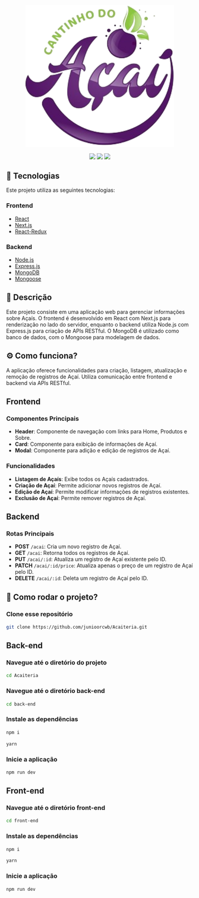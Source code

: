 <p align='center'><img width='400' src="./.github/logo.png"/></p>

<p align='center'>

<img src="https://img.shields.io/github/repo-size/junioorcwb/Acaiteria?color=6a0572">
<img src="https://img.shields.io/github/languages/count/junioorcwb/Acaiteria?color=6a0572">
<img src="https://img.shields.io/github/last-commit/junioorcwb/Acaiteria?color=6a0572">  
</p>

## 🚀 Tecnologias

Este projeto utiliza as seguintes tecnologias:

### Frontend

- [React](https://reactjs.org/)
- [Next.js](https://nextjs.org/)
- [React-Redux](https://react-redux.js.org/)

### Backend

- [Node.js](https://nodejs.org/)
- [Express.js](https://expressjs.com/)
- [MongoDB](https://www.mongodb.com/)
- [Mongoose](https://mongoosejs.com/)

## 📜 Descrição

Este projeto consiste em uma aplicação web para gerenciar informações sobre Açaís. O frontend é desenvolvido em React com Next.js para renderização no lado do servidor, enquanto o backend utiliza Node.js com Express.js para criação de APIs RESTful. O MongoDB é utilizado como banco de dados, com o Mongoose para modelagem de dados.

## ⚙️ Como funciona?

A aplicação oferece funcionalidades para criação, listagem, atualização e remoção de registros de Açaí. Utiliza comunicação entre frontend e backend via APIs RESTful.

## Frontend

### Componentes Principais

- **Header**: Componente de navegação com links para Home, Produtos e Sobre.
- **Card**: Componente para exibição de informações de Açaí.
- **Modal**: Componente para adição e edição de registros de Açaí.

### Funcionalidades

- **Listagem de Açaís**: Exibe todos os Açaís cadastrados.
- **Criação de Açaí**: Permite adicionar novos registros de Açaí.
- **Edição de Açaí**: Permite modificar informações de registros existentes.
- **Exclusão de Açaí**: Permite remover registros de Açaí.

## Backend

### Rotas Principais

- **POST** `/acai`: Cria um novo registro de Açaí.
- **GET** `/acai`: Retorna todos os registros de Açaí.
- **PUT** `/acai/:id`: Atualiza um registro de Açaí existente pelo ID.
- **PATCH** `/acai/:id/price`: Atualiza apenas o preço de um registro de Açaí pelo ID.
- **DELETE** `/acai/:id`: Deleta um registro de Açaí pelo ID.

## 🎲 Como rodar o projeto?

### Clone esse repositório

```bash
git clone https://github.com/junioorcwb/Acaiteria.git
```

## Back-end

### Navegue até o diretório do projeto

```bash
cd Acaiteria
```

### Navegue até o diretório back-end

```bash
cd back-end
```

### Instale as dependências

```bash
npm i
```

```bash
yarn
```

### Inicie a aplicação

```bash
npm run dev
```

## Front-end

### Navegue até o diretório front-end

```bash
cd front-end

```

### Instale as dependências

```bash
npm i
```

```bash
yarn
```

### Inicie a aplicação

```bash
npm run dev
```
